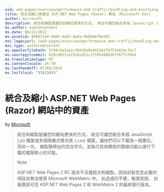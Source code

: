 ```yaml
---
uid: web-pages/overview/performance-and-traffic/bundling-and-minifying-assets-in-an-aspnet-web-pages-razor-site
title: 統合及縮小資產在 ASP.NET Web Pages (Razor) 網站 |Microsoft Docs
author: microsoft
description: 統合和縮製是讓您的網站更快的方式。 統合可讓您結合多個 JavaScript (.js) 檔案或多個階層式樣式表 （...
ms.author: aspnetcontent
ms.date: 06/21/2012
ms.assetid: 8906f1e9-4b66-4a03-8e8a-9e9debf8ed91
msc.legacyurl: /web-pages/overview/performance-and-traffic/bundling-and-minifying-assets-in-an-aspnet-web-pages-razor-site
msc.type: authoredcontent
ms.openlocfilehash: 5799c4a3ae1c36636e0e485361f0f55e62ec7ec7
ms.sourcegitcommit: b28cd0313af316c051c2ff8549865bff67f2fbb4
ms.translationtype: MT
ms.contentlocale: zh-TW
ms.lasthandoff: 07/05/2018
ms.locfileid: "37813433"
---
```

<a name="bundling-and-minifying-assets-in-an-aspnet-web-pages-razor-site"></a>統合及縮小 ASP.NET Web Pages (Razor) 網站中的資產
====================
by [Microsoft](https://github.com/microsoft)

> 統合和縮製是讓您的網站更快的方式。 統合可讓您結合多個 JavaScript (*.js*) 檔案或多個階層式樣式表 (*.css*) 檔案，讓他們可以下載為一個單位，而非一次。 縮製壓榨出的空白字元，並執行其他類型的壓縮功能以進行下載的檔案較小的可能。
> 
> > [!NOTE]
> > ASP.NET Web Pages 2 RC 版本不支援統合和縮製，因為封裝包含必要的項目尚無法使用 Microsoft WebMatrix 中。 此造成的不便，敬請見諒。 封裝應該可在 ASP.NET Web Pages 2 和 WebMatrix 2 的最終發行版本。
